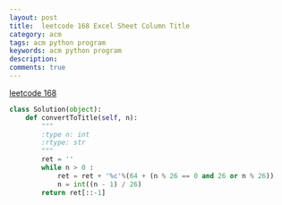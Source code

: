 ```yaml
---
layout: post
title:  leetcode 168 Excel Sheet Column Title
category: acm
tags: acm python program
keywords: acm python program
description:
comments: true
---
```


[leetcode 168](https://leetcode.com/problems/excel-sheet-column-title)
```python
class Solution(object):
    def convertToTitle(self, n):
        """
        :type n: int
        :rtype: str
        """
        ret = ''
        while n > 0 :
            ret = ret + '%c'%(64 + (n % 26 == 0 and 26 or n % 26))
            n = int((n - 1) / 26)
        return ret[::-1]
```